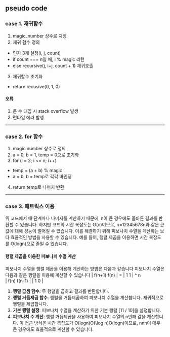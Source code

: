 ## pseudo code
### case 1. 재귀함수
1. magic_number 상수로 지정
2. 재귀 함수 정의
  - 인자 3개 설정(i, j, count)
  - if count === n일 때, i % magic 리턴
  - else recursive(j, i+j, count + 1) 재귀호출
3. 재귀함수 초기화
  - return recusive(0, 1, 0)
#### 오류
1. 큰 수 대입 시 stack overflow 발생
2. 런타임 에러 발생
---
### case 2. for 함수
1. magic number 상수로 정의
2. a = 0, b = 1, temp = 0으로 초기화
3. for (i = 2; i <= n; i++)
  - temp = (a + b) % magic
  - a = b, b = temp로 각각 바인딩
4. return temp로 나머지 반환
---
### case 3. 매트릭스 이용
위 코드에서 매 단계마다 나머지를 계산하기 때문에, n이 큰 경우에도 올바른 결과를 반환할 수 있습니다. 하지만 코드의 시간 복잡도는 O(n)이므로, n=12345678n과 같은 큰 값에 대해 성능이 떨어질 수 있습니다. 이를 해결하기 위해 피보나치 수열을 계산하는 보다 효율적인 방법을 사용할 수 있습니다. 예를 들어, 행렬 제곱을 이용하면 시간 복잡도를 O(logn)으로 줄일 수 있습니다.

#### 행렬 제곱을 이용한 피보나치 수열 계산
피보나치 수열을 행렬 제곱을 이용해 계산하는 방법은 다음과 같습니다
피보나치 수열은 다음과 같은 행렬을 이용해 계산할 수 있습니다
| f(n+1)  f(n) |  = | 1  1 | ^ n  
| f(n)  f(n-1) |    | 1  0 |

1. **행렬 곱셈 함수**: 두 행렬을 곱하고 결과를 반환합니다.
2. **행렬 거듭제곱 함수**: 행렬을 거듭제곱하여 피보나치 수열을 계산합니다. 재귀적으로 행렬을 제곱합니다.
3. **기본 행렬 설정**: 피보나치 수열을 계산하기 위한 기본 행렬 [11 / 10]을 설정합니다.
4. **피보나치 수 계산**: 행렬 거듭제곱을 사용하여 피보나치 수열의 n번째 값을 계산합니다.
이 접근 방식은 시간 복잡도가 O(log⁡n)O(\log n)O(logn)이므로, nnn이 매우 큰 경우에도 효율적으로 계산할 수 있습니다.
